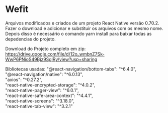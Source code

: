 # Wefit
Arquivos modificados e criados de um projeto React Native versão 0.70.2.
Fazer o download e adicionar e substituir os arquivos com os mesmo nome.
Depois disso é necessário o comando yarn install para baixar todas as depedencias do projeto.

Download do Projeto completo em zip:
https://drive.google.com/file/d/12o_wmbnZ7Sk-WwP6PNioS49Bjz9SglRy/view?usp=sharing

Bibliotecas usadas:
 "@react-navigation/bottom-tabs": "^6.4.0",<br /> 
 "@react-navigation/native": "^6.0.13",<br /> 
 "axios": "^0.27.2",<br /> 
 "react-native-encrypted-storage": "^4.0.2",<br /> 
 "react-native-pager-view": "^6.0.1",<br /> 
 "react-native-safe-area-context": "^4.4.1",<br /> 
 "react-native-screens": "^3.18.0",<br /> 
 "react-native-tab-view": "^3.2.1"<br /> 
